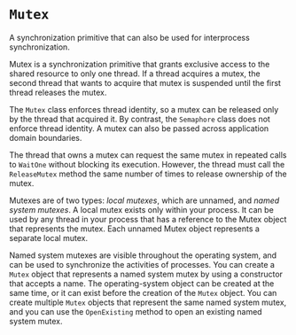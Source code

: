 # `Mutex`

A synchronization primitive that can also be used for interprocess synchronization.

Mutex is a synchronization primitive that grants exclusive access to the shared resource to only one thread. If a thread acquires a mutex, the second thread that wants to acquire that mutex is suspended until the first thread releases the mutex.

The `Mutex` class enforces thread identity, so a mutex can be released only by the thread that acquired it. By contrast, the `Semaphore` class does not enforce thread identity. A mutex can also be passed across application domain boundaries.

The thread that owns a mutex can request the same mutex in repeated calls to `WaitOne` without blocking its execution. However, the thread must call the `ReleaseMutex` method the same number of times to release ownership of the mutex.

Mutexes are of two types: *local mutexes*, which are unnamed, and *named system mutexes*. A local mutex exists only within your process. It can be used by any thread in your process that has a reference to the Mutex object that represents the mutex. Each unnamed Mutex object represents a separate local mutex.

Named system mutexes are visible throughout the operating system, and can be used to synchronize the activities of processes. You can create a `Mutex` object that represents a named system mutex by using a constructor that accepts a name. The operating-system object can be created at the same time, or it can exist before the creation of the `Mutex` object. You can create multiple `Mutex` objects that represent the same named system mutex, and you can use the `OpenExisting` method to open an existing named system mutex.
